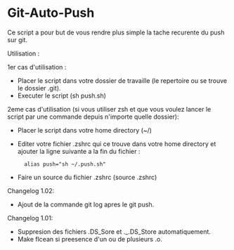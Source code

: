 # Git-Auto-Push

Ce script a pour but de vous rendre plus simple la tache recurente du push sur git.

Utilisation :

1er cas d'utilisation :

- Placer le script dans votre dossier de travaille (le repertoire ou se trouve le dossier .git).
- Executer le script (sh push.sh)

2eme cas d'utilisation (si vous utiliser zsh et que vous voulez lancer le script par une commande depuis n'importe quelle dossier):

- Placer le script dans votre home directory (~/)
- Editer votre fichier .zshrc qui ce trouve dans votre home directory et ajouter la ligne suivante a la fin du fichier :
 
        alias push="sh ~/.push.sh"
- Faire un source du fichier .zshrc (source .zshrc) 

Changelog 1.02:
- Ajout de la commande git log apres le git push.

Changelog 1.01:
- Suppresion des fichiers .DS_Sore et ._.DS_Store automatiquement.
- Make flcean si preesence d'un ou de plusieurs .o.
